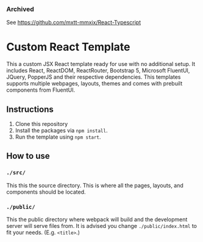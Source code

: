 ### Archived
See https://github.com/mxtt-mmxix/React-Typescript

# Custom React Template
This a custom JSX React template ready for use with no additional setup. It includes React, ReactDOM, ReactRouter, Bootstrap 5, Microsoft FluentUI, JQuery, PopperJS and their respective dependencies. This templates supports multiple webpages, layouts, themes and comes with prebuilt components from FluentUI.

## Instructions
1. Clone this repository
2. Install the packages via `npm install`.
3. Run the template using `npm start`.

## How to use
### `./src/`
This this the source directory. This is where all the pages, layouts, and components should be located.
### `./public/`
This the public directory where webpack will build and the development server will serve files from. It is advised you change `./public/index.html` to fit your needs. (E.g. `<title>`.)
